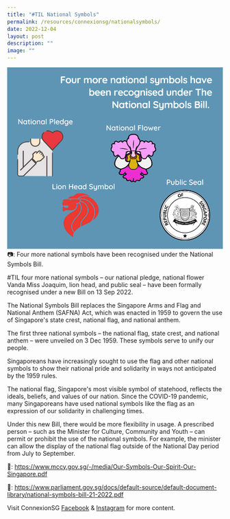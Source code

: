 ```yaml
---
title: "#TIL National Symbols"
permalink: /resources/connexionsg/nationalsymbols/
date: 2022-12-04
layout: post
description: ""
image: ""
---
```

![](/images/connexionsg/2023/national%20symbols.png)
📷: Four more national symbols have been recognised under the National Symbols Bill.

#TIL four more national symbols – our national pledge, national flower Vanda Miss Joaquim, lion head, and public seal – have been formally recognised under a new Bill on 13 Sep 2022.

The National Symbols Bill replaces the Singapore Arms and Flag and National Anthem (SAFNA) Act, which was enacted in 1959 to govern the use of Singapore's state crest, national flag, and national anthem.

The first three national symbols – the national flag, state crest, and national anthem – were unveiled on 3 Dec 1959. These symbols serve to unify our people.

Singaporeans have increasingly sought to use the flag and other national symbols to show their national pride and solidarity in ways not anticipated by the 1959 rules.

The national flag, Singapore's most visible symbol of statehood, reflects the ideals, beliefs, and values of our nation. Since the COVID-19 pandemic, many Singaporeans have used national symbols like the flag as an expression of our solidarity in challenging times.  

Under this new Bill, there would be more flexibility in usage. A prescribed person – such as the Minister for Culture, Community and Youth – can permit or prohibit the use of the national symbols. For example, the minister can allow the display of the national flag outside of the National Day period from July to September.

🔗: https://www.mccy.gov.sg/-/media/Our-Symbols-Our-Spirit-Our-Singapore.pdf

🔗: https://www.parliament.gov.sg/docs/default-source/default-document-library/national-symbols-bill-21-2022.pdf

Visit ConnexionSG [Facebook](https://www.facebook.com/ConnexionSG) & [Instagram](https://www.instagram.com/connexionsg/) for more content.